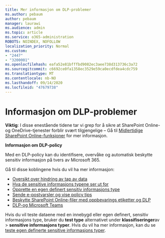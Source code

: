```yaml
---
title: Mer informasjon om DLP-problemer
ms.author: pebaum
author: pebaum
manager: laurawi
ms.audience: admin
ms.topic: article
ms.service: o365-administration
ROBOTS: NOINDEX, NOFOLLOW
localization_priority: Normal
ms.custom:
- "2447"
- "3200001"
ms.openlocfilehash: eafa52e81bfffbd9082ec3aee738d313736c3a72
ms.sourcegitcommit: c6692ce0fa1358ec3529e59ca0ecdfdea4cdc759
ms.translationtype: MT
ms.contentlocale: nb-NO
ms.lasthandoff: 09/14/2020
ms.locfileid: "47679738"
---
```

# <a name="information-about-dlp-issues"></a>Informasjon om DLP-problemer

**Viktig**: I disse enestående tidene tar vi grep for å sikre at SharePoint Online-og OneDrive-tjenester forblir svært tilgjengelige – Gå til [Midlertidige SharePoint Online-funksjoner](https://aka.ms/ODSPAdjustments) for mer informasjon.

**Informasjon om DLP-policy**

Med en DLP-policy kan du identifisere, overvåke og automatisk beskytte sensitiv informasjon på tvers av Microsoft 365.

Gå til disse koblingene hvis du vil ha mer informasjon:

- [Oversikt over hindring av tap av data](https://docs.microsoft.com/microsoft-365/compliance/data-loss-prevention-policies)
- [Hva de sensitive informasjons typene ser ut for](https://docs.microsoft.com/microsoft-365/compliance/sensitive-information-type-entity-definitions)
- [Opprette en egen definert sensitiv informasjons type](https://docs.microsoft.com/microsoft-365/compliance/create-a-custom-sensitive-information-type)
- [Sende e-postvarsler og vise policy tips](https://docs.microsoft.com/microsoft-365/compliance/use-notifications-and-policy-tips)
- [Beskytte SharePoint Online-filer med oppbevarings etiketter og DLP](https://docs.microsoft.com/microsoft-365/compliance/protect-sharepoint-online-files-with-office-365-labels-and-dlp)
- [DLP-og Microsoft Teams](https://docs.microsoft.com/microsoft-365/compliance/dlp-microsoft-teams)

Hvis du vil teste dataene med en innebygd eller egen definert, sensitiv informasjons type, bruker du **test type** alternativet under **klassifiseringer**av  >  **sensitive informasjons typer**. Hvis du vil ha mer informasjon, kan du se [teste egen definerte sensitive informasjons typer](https://docs.microsoft.com/microsoft-365/compliance/create-a-custom-sensitive-information-type#create-custom-sensitive-information-types-in-the-security--compliance-center).